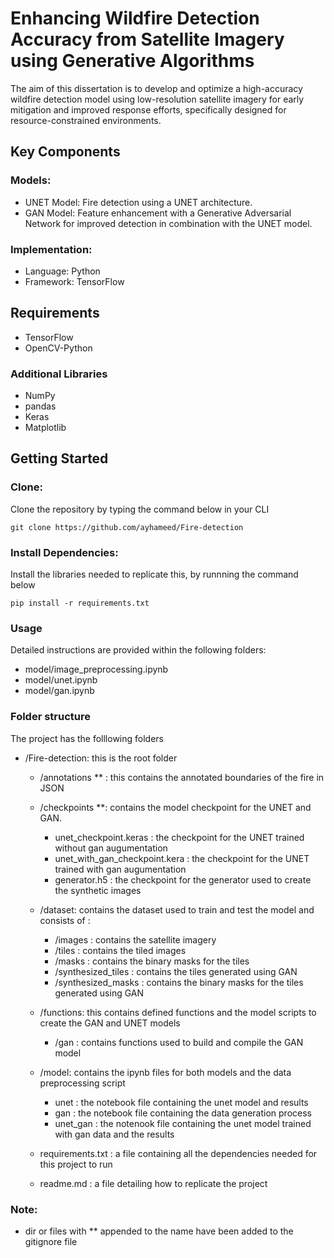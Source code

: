 # Enhancing Wildfire Detection Accuracy from Satellite Imagery using Generative Algorithms

The aim of this dissertation is to develop and optimize a high-accuracy wildfire detection model using low-resolution satellite imagery for early mitigation and improved response efforts, specifically designed for resource-constrained environments.

## Key Components

### Models:
- UNET Model: Fire detection using a UNET architecture.
- GAN Model: Feature enhancement with a Generative Adversarial Network for improved detection in combination with the UNET model.

### Implementation:
- Language: Python
- Framework: TensorFlow

## Requirements
- TensorFlow
- OpenCV-Python

### Additional Libraries
- NumPy
- pandas
- Keras
- Matplotlib


## Getting Started

### Clone:
Clone the repository by typing the command below in your CLI
```
git clone https://github.com/ayhameed/Fire-detection
```
### Install Dependencies:
Install the libraries needed to replicate this, by runnning the command below
```
pip install -r requirements.txt
```
### Usage
Detailed instructions are provided within the following folders:
- model/image_preprocessing.ipynb
- model/unet.ipynb
- model/gan.ipynb

### Folder structure
The project has the folllowing folders
- /Fire-detection: this is the root folder 

    - /annotations ** : this contains the annotated boundaries of the fire in JSON

    - /checkpoints **: contains the model checkpoint for the UNET and GAN.
        - unet_checkpoint.keras : the checkpoint for the UNET trained without gan augumentation
        - unet_with_gan_checkpoint.kera : the checkpoint for the UNET trained with gan augumentation
        - generator.h5 : the checkpoint for the generator used to create the synthetic images 

    - /dataset: contains the dataset used to train and test the model and consists of :
        - /images : contains the satellite imagery
        - /tiles : contains the tiled images
        - /masks : contains the binary masks for the tiles
        - /synthesized_tiles : contains the tiles generated using GAN
        - /synthesized_masks : contains the binary masks for the tiles generated using GAN
    - /functions: this contains defined functions and the model scripts to create the GAN and UNET models
        - /gan : contains functions used to build and compile the GAN model

    - /model: contains the ipynb files for both models and the data preprocessing script
        - unet : the notebook file containing the unet model and results
        - gan : the notebook file containing the data generation process
        - unet_gan : the notenook file containing the unet model trained with gan data and the results 

    - requirements.txt : a file containing all the dependencies needed for this project to run
    - readme.md : a file detailing how to replicate the project

### Note:
- dir or files with ** appended to the name have been added to the gitignore file 

